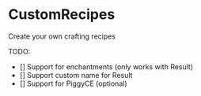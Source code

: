 # CustomRecipes

Create your own crafting recipes

TODO:

- [] Support for enchantments (only works with Result)
- [] Support custom name for Result
- [] Support for PiggyCE (optional)

